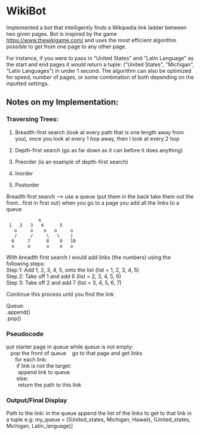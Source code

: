# WikiBot
Implemented a bot that intelligently finds a Wikipedia link ladder between two given pages. Bot is inspired by the game https://www.thewikigame.com/ and uses the most efficient algorithm possible to get from one page to any other page. 

For instance, if you were to pass in "United States" and "Latin Language" as the start and end pages it would return a tuple: ("United States", "Michigan", "Latin Languages") in under 1 second. The algorithm can also be optimized for speed, number of pages, or some combination of both depending on the inputted settings.

## __Notes on my Implementation__:
### Traversing Trees:

1. Breadth-first search (look at every path that is one length away from you), once you look at every 1 hop away, then I look at every 2 hop
2. Depth-first search (go as far down as it can before it does anything)

1. Preorder (is an example of depth-first search)
2. Inorder 
3. Postorder

Breadth first search --> use a queue (put them in the back take them out the front...first in first out)
when you go to a page you add all the links to a queue

                o  
	 1   2   3   4      5  
       o     o    o   o     o   
       /     /     \   \    |  
      6     7      8    9   10   
      o     o      o    o   o  
 
With breadth first search I would add links (the numbers) using the following steps:  
Step 1: Add 1, 2, 3, 4, 5, onto the list (list = 1, 2, 3, 4, 5)  
Step 2: Take off 1 and add 6 (list = 2, 3, 4, 5, 6)  
Step 3: Take off 2 and add 7 (list = 3, 4, 5, 6, 7)  

Conitinue this process until you find the link  
  
Queue:  
	.append()  
	.pop()  

### Pseudocode
put starter page in queue 
while queue is not empty:  
&nbsp;&nbsp;&nbsp;pop the front of queue 
&nbsp;&nbsp;&nbsp;go to that page and get links  
&nbsp;&nbsp;&nbsp;&nbsp;&nbsp;&nbsp;for each link:  
&nbsp;&nbsp;&nbsp;&nbsp;&nbsp;&nbsp;&nbsp;if link is not the target:  
&nbsp;&nbsp;&nbsp;&nbsp;&nbsp;&nbsp;&nbsp;&nbsp;append link to queue  
&nbsp;&nbsp;&nbsp;&nbsp;&nbsp;&nbsp;&nbsp;else:  
&nbsp;&nbsp;&nbsp;&nbsp;&nbsp;&nbsp;&nbsp;&nbsp;return the path to this link   
        
### Output/Final Display
Path to the link:
in the queue append the list of the links to get to that link in a tuple 
e.g: 
my_queue = [(United_states, Michigan, Hawaii), (United_states, Michigan, Latin_language)]
